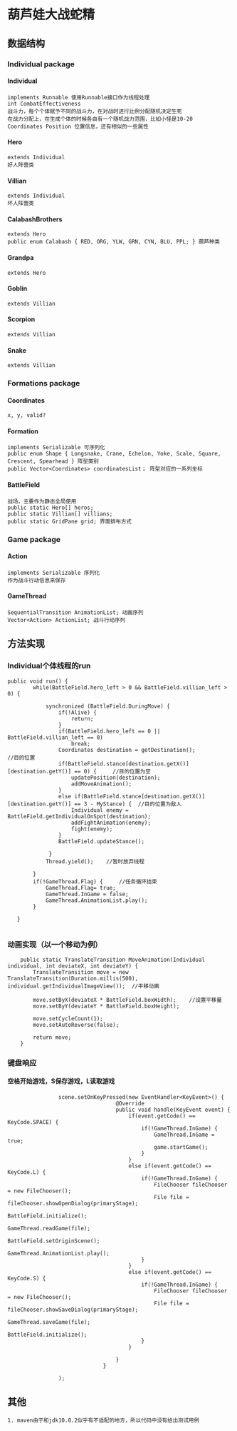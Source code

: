 
# 葫芦娃大战蛇精

## 数据结构
	
### Individual package

#### Individual
	implements Runnable 使用Runnable接口作为线程处理
	int CombatEffectiveness 
	战斗力，每个个体赋予不同的战斗力，在对战时进行比例分配随机决定生死
	在战力分配上，在生成个体的时候各自有一个随机战力范围，比如小怪是10-20
	Coordinates Position 位置信息，还有相似的一些属性
#### Hero 
	extends Individual
	好人阵营类
#### Villian
	extends Individual
	坏人阵营类
#### CalabashBrothers
	extends Hero
	public enum Calabash { RED, ORG, YLW, GRN, CYN, BLU, PPL; } 葫芦种类
#### Grandpa
	extends Hero
#### Goblin
	extends Villian
#### Scorpion
	extends Villian 
#### Snake
	extends Villian
		
### Formations package
#### Coordinates
	x, y, valid?
#### Formation
	implements Serializable 可序列化
	public enum Shape { Longsnake, Crane, Echelon, Yoke, Scale, Square, Crescent, Spearhead } 阵型类别
	public Vector<Coordinates> coordinatesList； 阵型对应的一系列坐标
#### BattleField
	战场，主要作为静态全局使用
	public static Hero[] heros;
	public static Villian[] villians;
	public static GridPane grid; 界面排布方式
### Game package
#### Action
	implements Serializable 序列化
	作为战斗行动信息来保存
#### GameThread
	SequentialTransition AnimationList; 动画序列
	Vector<Action> ActionList; 战斗行动序列
	
	
## 方法实现
### Individual个体线程的run
```
public void run() {
        while(BattleField.hero_left > 0 && BattleField.villian_left > 0) {

            synchronized (BattleField.DuringMove) {
                if(!Alive) {
                    return;
                }
                if(BattleField.hero_left == 0 || BattleField.villian_left == 0)
                    break;
                Coordinates destination = getDestination();                          //目的位置
                if(BattleField.stance[destination.getX()][destination.getY()] == 0) {     //目的位置为空
                    updatePosition(destination);
                    addMoveAnimation();
                }
                else if(BattleField.stance[destination.getX()][destination.getY()] == 3 - MyStance) {  //目的位置为敌人
                    Individual enemy = BattleField.getIndividualOnSpot(destination);
                    addFightAnimation(enemy);
                    fight(enemy);
                }
                BattleField.updateStance();

             }
            Thread.yield();    //暂时放弃线程

        }
        if(!GameThread.Flag) {     //任务循环结束
            GameThread.Flag= true; 
            GameThread.InGame = false;
            GameThread.AnimationList.play();
        }

   }
    
```
	
	
### 动画实现（以一个移动为例）
```
	public static TranslateTransition MoveAnimation(Individual individual, int deviateX, int deviateY) {
        TranslateTransition move = new TranslateTransition(Duration.millis(500), individual.getIndividualImageView());  //平移动画

        move.setByX(deviateX * BattleField.boxWidth);    //设置平移量
        move.setByY(deviateY * BattleField.boxHeight);   

        move.setCycleCount(1);
        move.setAutoReverse(false);

        return move;
    }
```
	
	
### 键盘响应
#### 空格开始游戏，S保存游戏，L读取游戏
#### 
```
		        scene.setOnKeyPressed(new EventHandler<KeyEvent>() {
                                  @Override
                                  public void handle(KeyEvent event) {
                                      if(event.getCode() == KeyCode.SPACE) {
                                          if(!GameThread.InGame) {
                                              GameThread.InGame = true;
                                              game.startGame();
                                          }
                                      }
                                      else if(event.getCode() == KeyCode.L) {
                                          if(!GameThread.InGame) {
                                              FileChooser fileChooser = new FileChooser();
                                              File file = fileChooser.showOpenDialog(primaryStage);
                                              BattleField.initialize();
                                              GameThread.readGame(file);
                                              BattleField.setOriginScene();
                                              GameThread.AnimationList.play();
                                          }
                                      }
                                      else if(event.getCode() == KeyCode.S) {
                                          if(!GameThread.InGame) {
                                              FileChooser fileChooser = new FileChooser();
                                              File file = fileChooser.showSaveDialog(primaryStage);
                                              GameThread.saveGame(file);
                                              BattleField.initialize();
                                          }
                                      }

                                  }
                              }

				);
```
	
## 	 其他
	1. maven由于和jdk10.0.2似乎有不适配的地方，所以代码中没有给出测试用例
